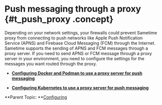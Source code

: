 # Push messaging through a proxy {#t_push_proxy .concept}

Depending on your network settings, your firewalls could prevent Sametime proxy from connecting to push networks like Apple Push Notification Service \(APNS\) and Firebase Cloud Messaging \(FCM\) through the Internet. Sametime supports the sending of APNS and FCM messages through a proxy server. If you need to send APNS or FCM message through a proxy server in your environment, you need to configure the settings for the messages you want routed through the proxy.

-   **[Configuring Docker and Podman to use a proxy server for push messaging](t_proxy_docker.md)**  

-   **[Configuring Kubernetes to use a proxy server for push messaging](t_proxy_k8s.md)**  


**Parent Topic:  **[Configuring](configuring.md)

